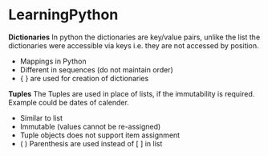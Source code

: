# LearningPython

**Dictionaries**
In python the dictionaries are key/value pairs, unlike the list the dictionaries were accessible via keys i.e. they are not accessed by position.
- Mappings in Python
- Different in sequences (do not maintain order)
- { } are used for creation of dictionaries

**Tuples**
The Tuples are used in place of lists, if the immutability is required. Example could be dates of calender.
- Similar to list
- Immutable (values cannot be re-assigned)
- Tuple objects does not support item assignment
- ( ) Parenthesis are used instead of [ ] in list
